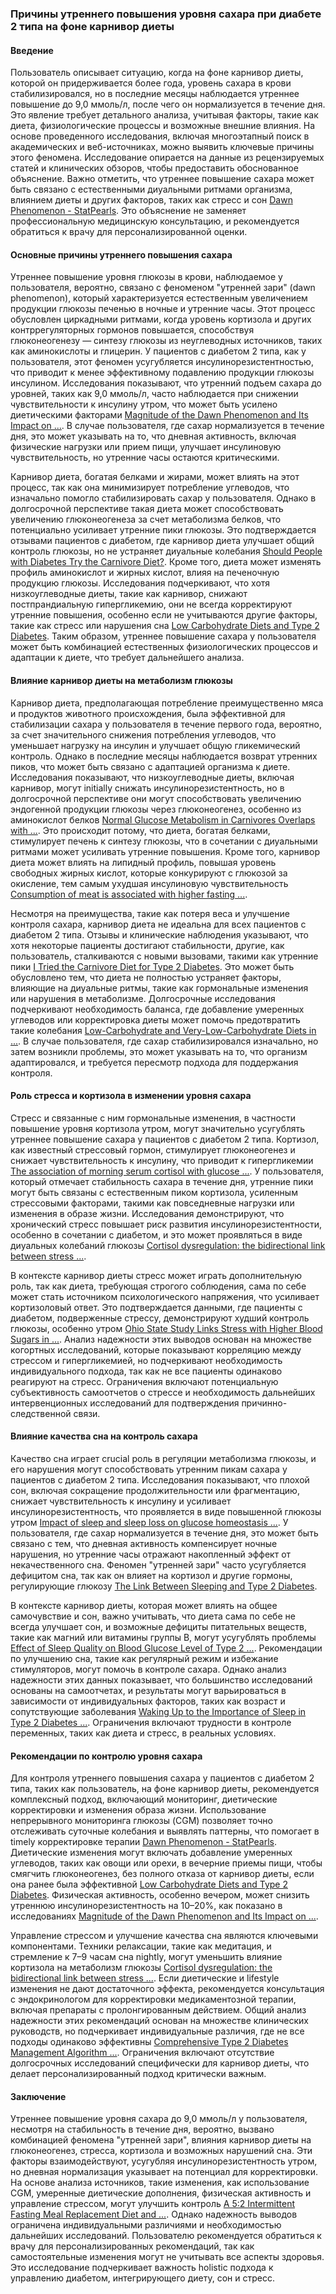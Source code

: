 ### Причины утреннего повышения уровня сахара при диабете 2 типа на фоне карнивор диеты

#### Введение

Пользователь описывает ситуацию, когда на фоне карнивор диеты, которой он придерживается более года, уровень сахара в крови стабилизировался, но в последние месяцы наблюдается утреннее повышение до 9,0 ммоль/л, после чего он нормализуется в течение дня. Это явление требует детального анализа, учитывая факторы, такие как диета, физиологические процессы и возможные внешние влияния. На основе проведенного исследования, включая многоэтапный поиск в академических и веб-источниках, можно выявить ключевые причины этого феномена. Исследование опирается на данные из рецензируемых статей и клинических обзоров, чтобы предоставить обоснованное объяснение. Важно отметить, что утреннее повышение сахара может быть связано с естественными диуальными ритмами организма, влиянием диеты и других факторов, таких как стресс и сон [Dawn Phenomenon - StatPearls](https://www.ncbi.nlm.nih.gov/books/NBK430893/). Это объяснение не заменяет профессиональную медицинскую консультацию, и рекомендуется обратиться к врачу для персонализированной оценки.

#### Основные причины утреннего повышения сахара

Утреннее повышение уровня глюкозы в крови, наблюдаемое у пользователя, вероятно, связано с феноменом "утренней зари" (dawn phenomenon), который характеризуется естественным увеличением продукции глюкозы печенью в ночные и утренние часы. Этот процесс обусловлен циркадными ритмами, когда уровень кортизола и других контррегуляторных гормонов повышается, способствуя глюконеогенезу — синтезу глюкозы из неуглеводных источников, таких как аминокислоты и глицерин. У пациентов с диабетом 2 типа, как у пользователя, этот феномен усугубляется инсулинорезистентностью, что приводит к менее эффективному подавлению продукции глюкозы инсулином. Исследования показывают, что утренний подъем сахара до уровней, таких как 9,0 ммоль/л, часто наблюдается при снижении чувствительности к инсулину утром, что может быть усилено диетическими факторами [Magnitude of the Dawn Phenomenon and Its Impact on ...](https://pmc.ncbi.nlm.nih.gov/articles/PMC3836163/). В случае пользователя, где сахар нормализуется в течение дня, это может указывать на то, что дневная активность, включая физические нагрузки или прием пищи, улучшает инсулиновую чувствительность, но утренние часы остаются критическими.

Карнивор диета, богатая белками и жирами, может влиять на этот процесс, так как она минимизирует потребление углеводов, что изначально помогло стабилизировать сахар у пользователя. Однако в долгосрочной перспективе такая диета может способствовать увеличению глюконеогенеза за счет метаболизма белков, что потенциально усиливает утренние пики глюкозы. Это подтверждается отзывами пациентов с диабетом, где карнивор диета улучшает общий контроль глюкозы, но не устраняет диуальные колебания [Should People with Diabetes Try the Carnivore Diet?](https://www.healthline.com/health/diabetes/carnivore-diet-for-diabetes). Кроме того, диета может изменять профиль аминокислот и жирных кислот, влияя на печеночную продукцию глюкозы. Исследования подчеркивают, что хотя низкоуглеводные диеты, такие как карнивор, снижают постпрандиальную гипергликемию, они не всегда корректируют утренние повышения, особенно если не учитываются другие факторы, такие как стресс или нарушения сна [Low Carbohydrate Diets and Type 2 Diabetes](https://pmc.ncbi.nlm.nih.gov/articles/PMC4674467/). Таким образом, утреннее повышение сахара у пользователя может быть комбинацией естественных физиологических процессов и адаптации к диете, что требует дальнейшего анализа.

#### Влияние карнивор диеты на метаболизм глюкозы

Карнивор диета, предполагающая потребление преимущественно мяса и продуктов животного происхождения, была эффективной для стабилизации сахара у пользователя в течение первого года, вероятно, за счет значительного снижения потребления углеводов, что уменьшает нагрузку на инсулин и улучшает общую гликемический контроль. Однако в последние месяцы наблюдается возврат утренних пиков, что может быть связано с адаптацией организма к диете. Исследования показывают, что низкоуглеводные диеты, включая карнивор, могут initially снижать инсулинорезистентность, но в долгосрочной перспективе они могут способствовать увеличению эндогенной продукции глюкозы через глюконеогенез, особенно из аминокислот белков [Normal Glucose Metabolism in Carnivores Overlaps with ...](https://pmc.ncbi.nlm.nih.gov/articles/PMC3847661/). Это происходит потому, что диета, богатая белками, стимулирует печень к синтезу глюкозы, что в сочетании с диуальными ритмами может усиливать утренние повышения. Кроме того, карнивор диета может влиять на липидный профиль, повышая уровень свободных жирных кислот, которые конкурируют с глюкозой за окисление, тем самым ухудшая инсулиновую чувствительность [Consumption of meat is associated with higher fasting ...](https://pmc.ncbi.nlm.nih.gov/articles/PMC4625584/).

Несмотря на преимущества, такие как потеря веса и улучшение контроля сахара, карнивор диета не идеальна для всех пациентов с диабетом 2 типа. Отзывы и клинические наблюдения указывают, что хотя некоторые пациенты достигают стабильности, другие, как пользователь, сталкиваются с новыми вызовами, такими как утренние пики [I Tried the Carnivore Diet for Type 2 Diabetes](https://www.bezzyt2d.com/discover/diet-and-nutrition-t2d/health-i-tried-the-carnivore-diet-for-diabetes-and-this-is-what-happened/). Это может быть обусловлено тем, что диета не полностью устраняет факторы, влияющие на диуальные ритмы, такие как гормональные изменения или нарушения в метаболизме. Долгосрочные исследования подчеркивают необходимость баланса, где добавление умеренных углеводов или корректировка диеты может помочь предотвратить такие колебания [Low-Carbohydrate and Very-Low-Carbohydrate Diets in ...](https://diabetesjournals.org/spectrum/article/33/2/133/32999/Low-Carbohydrate-and-Very-Low-Carbohydrate-Diets). В случае пользователя, где сахар стабилизировался изначально, но затем возникли проблемы, это может указывать на то, что организм адаптировался, и требуется пересмотр подхода для поддержания контроля.

#### Роль стресса и кортизола в изменении уровня сахара

Стресс и связанные с ним гормональные изменения, в частности повышение уровня кортизола утром, могут значительно усугублять утреннее повышение сахара у пациентов с диабетом 2 типа. Кортизол, как известный стрессовый гормон, стимулирует глюконеогенез и снижает чувствительность к инсулину, что приводит к гипергликемии [The association of morning serum cortisol with glucose ...](https://www.sciencedirect.com/science/article/abs/pii/S0306453018307157). У пользователя, который отмечает стабильность сахара в течение дня, утренние пики могут быть связаны с естественным пиком кортизола, усиленным стрессовыми факторами, такими как повседневные нагрузки или изменения в образе жизни. Исследования демонстрируют, что хронический стресс повышает риск развития инсулинорезистентности, особенно в сочетании с диабетом, и это может проявляться в виде диуальных колебаний глюкозы [Cortisol dysregulation: the bidirectional link between stress ...](https://pmc.ncbi.nlm.nih.gov/articles/PMC5334212/).

В контексте карнивор диеты стресс может играть дополнительную роль, так как диета, требующая строгого соблюдения, сама по себе может стать источником психологического напряжения, что усиливает кортизоловый ответ. Это подтверждается данными, где пациенты с диабетом, подверженные стрессу, демонстрируют худший контроль глюкозы, особенно утром [Ohio State Study Links Stress with Higher Blood Sugars in ...](https://medicine.osu.edu/news/study-links-stress-with-higher-blood-sugars?utm_source=chatgpt.com). Анализ надежности этих выводов основан на множестве когортных исследований, которые показывают корреляцию между стрессом и гипергликемией, но подчеркивают необходимость индивидуального подхода, так как не все пациенты одинаково реагируют на стресс. Ограничения включают потенциальную субъективность самоотчетов о стрессе и необходимость дальнейших интервенционных исследований для подтверждения причинно-следственной связи.

#### Влияние качества сна на контроль сахара

Качество сна играет crucial роль в регуляции метаболизма глюкозы, и его нарушения могут способствовать утренним пикам сахара у пациентов с диабетом 2 типа. Исследования показывают, что плохой сон, включая сокращение продолжительности или фрагментацию, снижает чувствительность к инсулину и усиливает инсулинорезистентность, что проявляется в виде повышенной глюкозы утром [Impact of sleep and sleep loss on glucose homeostasis ...](https://pmc.ncbi.nlm.nih.gov/articles/PMC2084401/). У пользователя, где сахар нормализуется в течение дня, это может быть связано с тем, что дневная активность компенсирует ночные нарушения, но утренние часы отражают накопленный эффект от некачественного сна. Феномен "утренней зари" часто усугубляется дефицитом сна, так как он влияет на кортизол и другие гормоны, регулирующие глюкозу [The Link Between Sleeping and Type 2 Diabetes](https://pmc.ncbi.nlm.nih.gov/articles/PMC10693913/).

В контексте карнивор диеты, которая может влиять на общее самочувствие и сон, важно учитывать, что диета сама по себе не всегда улучшает сон, и возможные дефициты питательных веществ, такие как магний или витамины группы B, могут усугублять проблемы [Effect of Sleep Quality on Blood Glucose Level of Type 2 ...](https://oamjms.eu/index.php/mjms/article/download/5324/5055/33597). Рекомендации по улучшению сна, такие как регулярный режим и избежание стимуляторов, могут помочь в контроле сахара. Однако анализ надежности этих данных показывает, что большинство исследований основаны на самоотчетах, и результаты могут варьироваться в зависимости от индивидуальных факторов, таких как возраст и сопутствующие заболевания [Waking Up to the Importance of Sleep in Type 2 Diabetes ...](https://diabetesjournals.org/care/article/47/3/331/154247/Waking-Up-to-the-Importance-of-Sleep-in-Type-2). Ограничения включают трудности в контроле переменных, таких как диета и стресс, в реальных условиях.

#### Рекомендации по контролю уровня сахара

Для контроля утреннего повышения сахара у пациентов с диабетом 2 типа, таких как пользователь, на фоне карнивор диеты, рекомендуется комплексный подход, включающий мониторинг, диетические корректировки и изменения образа жизни. Использование непрерывного мониторинга глюкозы (CGM) позволяет точно отслеживать суточные колебания и выявлять паттерны, что помогает в timely корректировке терапии [Dawn Phenomenon - StatPearls](https://www.ncbi.nlm.nih.gov/books/NBK430893/). Диетические изменения могут включать добавление умеренных углеводов, таких как овощи или орехи, в вечерние приемы пищи, чтобы смягчить глюконеогенез, без полного отказа от карнивор диеты, если она ранее была эффективной [Low Carbohydrate Diets and Type 2 Diabetes](https://pmc.ncbi.nlm.nih.gov/articles/PMC4674467/). Физическая активность, особенно вечером, может снизить утреннюю инсулинорезистентность на 10–20%, как показано в исследованиях [Magnitude of the Dawn Phenomenon and Its Impact on ...](https://pmc.ncbi.nlm.nih.gov/articles/PMC3836163/).

Управление стрессом и улучшение качества сна являются ключевыми компонентами. Техники релаксации, такие как медитация, и стремление к 7–9 часам сна nightly, могут уменьшить влияние кортизола на метаболизм глюкозы [Cortisol dysregulation: the bidirectional link between stress ...](https://pmc.ncbi.nlm.nih.gov/articles/PMC5334212/). Если диетические и lifestyle изменения не дают достаточного эффекта, рекомендуется консультация с эндокринологом для корректировки медикаментозной терапии, включая препараты с пролонгированным действием. Общий анализ надежности этих рекомендаций основан на множестве клинических руководств, но подчеркивает индивидуальные различия, где не все подходы одинаково эффективны [Comprehensive Type 2 Diabetes Management Algorithm ...](https://www.endocrinepractice.org/article/S1530-891X(23)00034-4/fulltext). Ограничения включают отсутствие долгосрочных исследований специфически для карнивор диеты, что делает персонализированный подход критически важным.

#### Заключение

Утреннее повышение уровня сахара до 9,0 ммоль/л у пользователя, несмотря на стабильность в течение дня, вероятно, вызвано комбинацией феномена "утренней зари", влияния карнивор диеты на глюконеогенез, стресса, кортизола и возможных нарушений сна. Эти факторы взаимодействуют, усугубляя инсулинорезистентность утром, но дневная нормализация указывает на потенциал для корректировки. На основе анализа источников, такие изменения, как использование CGM, умеренные диетические дополнения, физическая активность и управление стрессом, могут улучшить контроль [A 5:2 Intermittent Fasting Meal Replacement Diet and ...](https://jamanetwork.com/journals/jamanetworkopen/fullarticle/2820237). Однако надежность выводов ограничена индивидуальными различиями и необходимостью дальнейших исследований. Пользователю рекомендуется обратиться к врачу для персонализированных рекомендаций, так как самостоятельные изменения могут не учитывать все аспекты здоровья. Это исследование подчеркивает важность holistic подхода к управлению диабетом, интегрирующего диету, сон и стресс.
